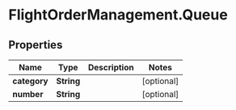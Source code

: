 # FlightOrderManagement.Queue

## Properties

Name | Type | Description | Notes
------------ | ------------- | ------------- | -------------
**category** | **String** |  | [optional] 
**number** | **String** |  | [optional] 



